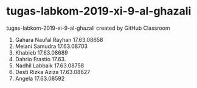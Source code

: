 # tugas-labkom-2019-xi-9-al-ghazali
tugas-labkom-2019-xi-9-al-ghazali created by GitHub Classroom
1. Gahara Naufal Rayhan 17.63.08658
2. Melani Samudra 17.63.08703
3. Khabieb 17.63.08689
4. Dahrio Frastio 17.63.
5. Nadhil Labbaik 17.63.08758
6. Desti Rizka Aziza 17.63.08627
7. Angela 17.63.08592
